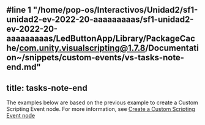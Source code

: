 #line 1 "/home/pop-os/Interactivos/Unidad2/sf1-unidad2-ev-2022-20-aaaaaaaaas/sf1-unidad2-ev-2022-20-aaaaaaaaas/LedButtonApp/Library/PackageCache/com.unity.visualscripting@1.7.8/Documentation~/snippets/custom-events/vs-tasks-note-end.md"
---
title: tasks-note-end
---

The examples below are based on the previous example to create a Custom Scripting Event node. For more information, see [Create a Custom Scripting Event node](../../vs-create-own-custom-event-node.md)
